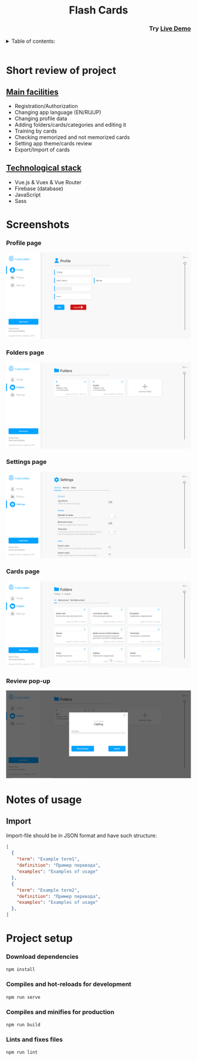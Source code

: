 <h1 id="top" align="center" style="font-weight:700">Flash Cards</h1>

<h3 align="right" style="font-weight:">
  Try <a href="https://zif1r.github.io/flash-cards-new/">Live Demo</a>
</h3>

<details>
  <summary>Table of contents:</summary>
  <ul>
    <li><a href="#description">Short review of project</a></li>
    <ul>
      <li><a href="#facilities">Main facilities</a></li>
      <li><a href="#stack">Technological stack</a></li>
    </ul>
    <li><a href="#screenshots">Screenshots</a></li>
    <ul>
      <li><a href="#profile">Profile page</a></li>
      <li><a href="#folders">Folders page</a></li>
      <li><a href="#cards">Cards page</a></li>
      <li><a href="#settings">Settings page</a></li>
      <li><a href="#review">Review pop-up</a></li>
    </ul>
    <li><a href="#notes">Notes of usage</a></li>
    <ul>
      <li><a href="#import">Import</a></li>
    </ul>
    <li><a href="#setup">Project setup</a></li>
  </ul>
</details>

<br>

<h1 id="description" style="font-size: 27px">Short review of project</h1>

<h2 id="facilities" style="text-decoration: underline">Main facilities</h2>

- Registration/Authorization
- Changing app language (EN/RU/JP)
- Changing profile data
- Adding folders/cards/categories and editing it
- Training by cards
- Checking memorized and not memorized cards
- Setting app theme/cards review
- Export/Import of cards

<h2 id="stack" style="text-decoration: underline">Technological stack</h2>

- Vue.js & Vuex & Vue Router
- Firebase (database)
- JavaScript
- Sass

<h1 id="screenshots">Screenshots</h1>

<h3 id="profile">Profile page</h3>

<img id="profile" src="./readme_src/profile.png" />

<br>

<h3 id="folders">Folders page</h3>

<img src="./readme_src/folders.png" />

<br>

<h3 id="settings">Settings page</h3>

<img src="./readme_src/settings.png" />

<br>

<h3 id="cards">Cards page</h3>

<img src="./readme_src/cards.png" />

<br>

<h3 id="review">Review pop-up</h3>

<img src="./readme_src/review.png" />

<br>

<h1 id="notes">Notes of usage</h1>

<h2 id="import">Import</h2>

Import-file should be in JSON format and have such structure:

```json
[
  {
    "term": "Example term1",
    "definition": "Пример перевода",
    "examples": "Examples of usage"
  },
  {
    "term": "Example term2",
    "definition": "Пример перевода",
    "examples": "Examples of usage"
  },
]
```

<h1 id="setup">Project setup</h1>

### Download dependencies
```
npm install
```

### Compiles and hot-reloads for development
```
npm run serve
```

### Compiles and minifies for production
```
npm run build
```

### Lints and fixes files
```
npm run lint
```